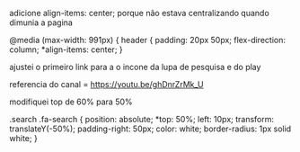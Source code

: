 adicione align-items: center; porque não estava centralizando quando dimunia a pagina 

@media (max-width: 991px) {
    header {
        padding: 20px 50px;
        flex-direction: column;
        *align-items: center;
    }


ajustei o primeiro link para a o incone da lupa de pesquisa e do play 

<link rel="stylesheet" href="https://cdnjs.cloudflare.com/ajax/libs/font-awesome/6.5.2/css/all.min.css" integrity="sha512-SnH5WK+bZxgPHs44uWIX+LLJAJ9/2PkPKZ5QiAj6Ta86w+fsb2TkcmfRyVX3pBnMFcV7oQPJkl9QevSCWr3W6A==" crossorigin="anonymous" referrerpolicy="no-referrer" />

referencia do canal = https://youtu.be/ghDnrZrMk_U

modifiquei top de 60% para 50%

.search .fa-search {
    position: absolute;
    *top: 50%;
    left: 10px;
    transform: translateY(-50%);
    padding-right: 50px;
    color: white;
    border-radius: 1px solid white;
}
